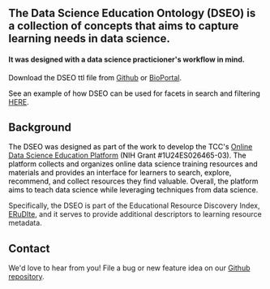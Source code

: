 ## The Data Science Education Ontology (DSEO) is a collection of concepts that aims to capture learning needs in data science. 

#### It was designed with a data science practicioner's workflow in mind.

<span style="color:black">Download the DSEO ttl file from [Github](https://github.com/bioint/DSEO) or [BioPortal](https://bioportal.bioontology.org/ontologies/DSEO).</span>

<span style="color:black">See an example of how DSEO can be used for facets in search and filtering [HERE](https://bigdatau.ini.usc.edu/search?query=machine+learning).</span>

## Background
<span style="color:black">The DSEO was designed as part of the work to develop the 
TCC's [Online Data Science Education Platform](https://bigdatau.ini.usc.edu/)
(NIH Grant #1U24ES026465-03). The platform collects and organizes online data science 
training resources and materials and provides an interface for learners to search, 
explore, recommend, and collect resources they find valuable. Overall, the platform
aims to teach data science while leveraging techniques from data science.

Specifically, the DSEO is part of the Educational Resource Discovery Index, [ERuDIte](https://bigdatau.ini.usc.edu/about_erudite), 
and it serves to provide additional descriptors to learning resource metadata.</span> 

## Contact
We'd love to hear from you! File a bug or new feature idea on our 
[Github repository](https://github.com/bioint/DSEO/issues). 